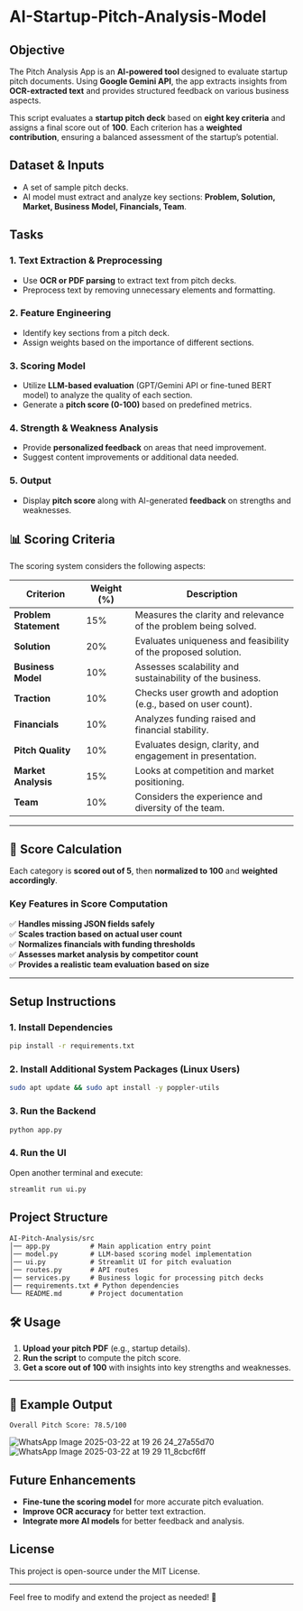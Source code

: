 # AI-Startup-Pitch-Analysis-Model

## Objective

The Pitch Analysis App is an **AI-powered tool** designed to evaluate startup pitch documents. Using **Google Gemini API**, the app extracts insights from **OCR-extracted text** and provides structured feedback on various business aspects.

This script evaluates a **startup pitch deck** based on **eight key criteria** and assigns a final score out of **100**. Each criterion has a **weighted contribution**, ensuring a balanced assessment of the startup’s potential.

## Dataset & Inputs
- A set of sample pitch decks.
- AI model must extract and analyze key sections: **Problem, Solution, Market, Business Model, Financials, Team**.


## Tasks

### 1. Text Extraction & Preprocessing
- Use **OCR or PDF parsing** to extract text from pitch decks.
- Preprocess text by removing unnecessary elements and formatting.

### 2. Feature Engineering
- Identify key sections from a pitch deck.
- Assign weights based on the importance of different sections.

### 3. Scoring Model
- Utilize **LLM-based evaluation** (GPT/Gemini API or fine-tuned BERT model) to analyze the quality of each section.
- Generate a **pitch score (0-100)** based on predefined metrics.

### 4. Strength & Weakness Analysis
- Provide **personalized feedback** on areas that need improvement.
- Suggest content improvements or additional data needed.

### 5. Output
- Display **pitch score** along with AI-generated **feedback** on strengths and weaknesses.

## 📊 Scoring Criteria  
The scoring system considers the following aspects:

| **Criterion**        | **Weight (%)** | **Description** |
|----------------------|--------------|---------------|
| **Problem Statement**  | 15%  | Measures the clarity and relevance of the problem being solved. |
| **Solution**          | 20%  | Evaluates uniqueness and feasibility of the proposed solution. |
| **Business Model**    | 10%  | Assesses scalability and sustainability of the business. |
| **Traction**         | 10%  | Checks user growth and adoption (e.g., based on user count). |
| **Financials**       | 10%  | Analyzes funding raised and financial stability. |
| **Pitch Quality**    | 10%  | Evaluates design, clarity, and engagement in presentation. |
| **Market Analysis**  | 15%  | Looks at competition and market positioning. |
| **Team**            | 10%  | Considers the experience and diversity of the team. |

---

## 🔢 Score Calculation  
Each category is **scored out of 5**, then **normalized to 100** and **weighted accordingly**.  

### **Key Features in Score Computation**  
✅ **Handles missing JSON fields safely**  
✅ **Scales traction based on actual user count**  
✅ **Normalizes financials with funding thresholds**  
✅ **Assesses market analysis by competitor count**  
✅ **Provides a realistic team evaluation based on size**  

---

## Setup Instructions

### 1. Install Dependencies
```bash
pip install -r requirements.txt
```

### 2. Install Additional System Packages (Linux Users)
```bash
sudo apt update && sudo apt install -y poppler-utils
```

### 3. Run the Backend
```bash
python app.py
```

### 4. Run the UI
Open another terminal and execute:
```bash
streamlit run ui.py
```

## Project Structure
```
AI-Pitch-Analysis/src
│── app.py          # Main application entry point
│── model.py        # LLM-based scoring model implementation
│── ui.py           # Streamlit UI for pitch evaluation
│── routes.py       # API routes
│── services.py     # Business logic for processing pitch decks
│── requirements.txt # Python dependencies
└── README.md       # Project documentation
```



## 🛠️ Usage  
1. **Upload your pitch PDF** (e.g., startup details).  
2. **Run the script** to compute the pitch score.  
3. **Get a score out of 100** with insights into key strengths and weaknesses.  

---

## 📌 Example Output  
```
Overall Pitch Score: 78.5/100

```
![WhatsApp Image 2025-03-22 at 19 26 24_27a55d70](https://github.com/user-attachments/assets/33e5dbfc-c4d3-4891-9119-e98021a74e3b)
![WhatsApp Image 2025-03-22 at 19 29 11_8cbcf6ff](https://github.com/user-attachments/assets/23b9db1f-dbcc-4fdf-9dc5-95700fd75b98)


## Future Enhancements
- **Fine-tune the scoring model** for more accurate pitch evaluation.
- **Improve OCR accuracy** for better text extraction.
- **Integrate more AI models** for better feedback and analysis.

## License
This project is open-source under the MIT License.

---
Feel free to modify and extend the project as needed! 🚀

